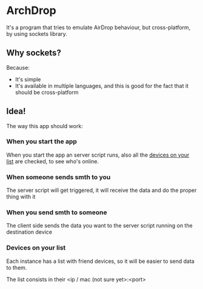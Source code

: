 # ArchDrop

It's a program that tries to emulate AirDrop behaviour, but cross-platform, by using sockets library.

## Why sockets?

Because:

* It's simple
* It's available in multiple languages, and this is good for the fact that it should be cross-platform

## Idea!

The way this app should work:

### When you start the app

When you start the app an server script runs, also all the [devices on your list][dol] are checked, to see who's online.

### When someone sends smth to you

The server script will get triggered, it will receive the data and do the proper thing with it

### When you send smth to someone

The client side sends the data you want to the server script running on the destination device

### <a name="dol"></a> Devices on your list

Each instance has a list with friend devices, so it will be easier to send data to them. 

The list consists in their \<ip / mac (not sure yet>:\<port>

[dol]: #dol
